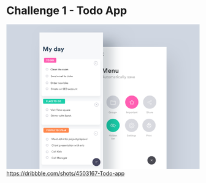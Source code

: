 # Challenge 1 - Todo App

![Alt text](example/design.png?raw=true "Title")
https://dribbble.com/shots/4503167-Todo-app
